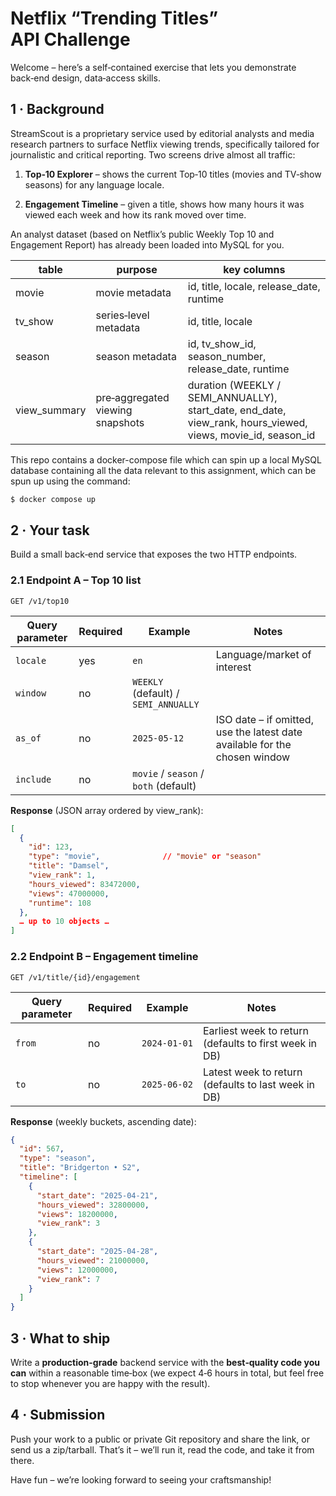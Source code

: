 # Netflix “Trending Titles” API Challenge

Welcome – here’s a self‑contained exercise that lets you demonstrate back‑end design, data‑access skills.

## 1 · Background

StreamScout is a proprietary service used by editorial analysts and media research partners to surface Netflix viewing trends, specifically tailored for journalistic and critical reporting. Two screens drive almost all traffic:

1. **Top‑10 Explorer** – shows the current Top‑10 titles (movies and TV‑show seasons) for any language locale.

2. **Engagement Timeline** – given a title, shows how many hours it was viewed each week and how its rank moved over time.

An analyst dataset (based on Netflix’s public Weekly Top 10 and Engagement Report) has already been loaded into MySQL for you.

| table        | purpose                          | key columns                                                                                                  |
| ------------ | -------------------------------- | ------------------------------------------------------------------------------------------------------------ |
| movie        | movie metadata                   | id, title, locale, release_date, runtime                                                                     |
| tv_show      | series‑level metadata            | id, title, locale                                                                                            |
| season       | season metadata                  | id, tv_show_id, season_number, release_date, runtime                                                         |
| view_summary | pre‑aggregated viewing snapshots | duration (WEEKLY / SEMI_ANNUALLY), start_date, end_date, view_rank, hours_viewed, views, movie_id, season_id |

This repo contains a docker-compose file which can spin up a local MySQL database containing all the data relevant to this assignment, which can be spun up using the command:

```sh
$ docker compose up
```

## 2 · Your task

Build a small back‑end service that exposes the two HTTP endpoints.

### 2.1 Endpoint A – Top 10 list

```
GET /v1/top10
```

| Query parameter | Required | Example                               | Notes                                                                      |
| --------------- | -------- | ------------------------------------- | -------------------------------------------------------------------------- |
| `locale`        | yes      | `en`                                  | Language/market of interest                                                |
| `window`        | no       | `WEEKLY` (default) / `SEMI_ANNUALLY`  |                                                                            |
| `as_of`         | no       | `2025‑05‑12`                          | ISO date – if omitted, use the latest date available for the chosen window |
| `include`       | no       | `movie` / `season` / `both` (default) |                                                                            |

**Response** (JSON array ordered by view_rank):

```json
[
  {
    "id": 123,
    "type": "movie",              // "movie" or "season"
    "title": "Damsel",
    "view_rank": 1,
    "hours_viewed": 83472000,
    "views": 47000000,
    "runtime": 108
  },
  … up to 10 objects …
]
```

### 2.2 Endpoint B – Engagement timeline

```
GET /v1/title/{id}/engagement
```

| Query parameter | Required | Example      | Notes                                                  |
| --------------- | -------- | ------------ | ------------------------------------------------------ |
| `from`          | no       | `2024‑01‑01` | Earliest week to return (defaults to first week in DB) |
| `to`            | no       | `2025‑06‑02` | Latest week to return (defaults to last week in DB)    |

**Response** (weekly buckets, ascending date):

```json
{
  "id": 567,
  "type": "season",
  "title": "Bridgerton • S2",
  "timeline": [
    {
      "start_date": "2025‑04‑21",
      "hours_viewed": 32800000,
      "views": 18200000,
      "view_rank": 3
    },
    {
      "start_date": "2025‑04‑28",
      "hours_viewed": 21000000,
      "views": 12000000,
      "view_rank": 7
    }
  ]
}
```

## 3 · What to ship

Write a **production-grade** backend service with the **best‑quality code you can** within a reasonable time‑box (we expect 4‑6 hours in total, but feel free to stop whenever you are happy with the result).

## 4 · Submission

Push your work to a public or private Git repository and share the link, or send us a zip/tarball. That’s it – we’ll run it, read the code, and take it from there.

Have fun – we’re looking forward to seeing your craftsmanship!
